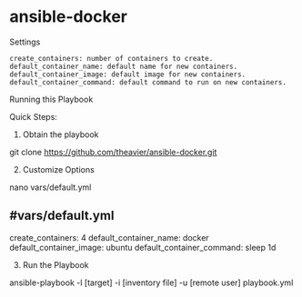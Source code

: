 # ansible-docker
Settings

    create_containers: number of containers to create.
    default_container_name: default name for new containers.
    default_container_image: default image for new containers.
    default_container_command: default command to run on new containers.

Running this Playbook

Quick Steps:
1. Obtain the playbook

git clone https://github.com/theavier/ansible-docker.git

2. Customize Options

nano vars/default.yml

#vars/default.yml
---
create_containers: 4
default_container_name: docker
default_container_image: ubuntu
default_container_command: sleep 1d

3. Run the Playbook

ansible-playbook -l [target] -i [inventory file] -u [remote user] playbook.yml
